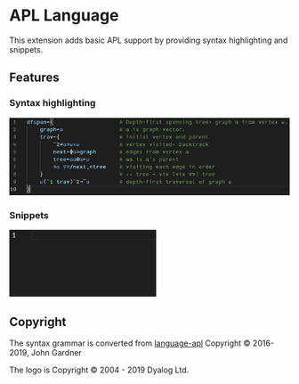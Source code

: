 # APL Language

This extension adds basic APL support by providing syntax highlighting and snippets. 

## Features

### Syntax highlighting

![syntax](images/syntax.png)

### Snippets

![snippets](images/snippets.gif)

## Copyright

The syntax grammar is converted from [language-apl](https://github.com/Alhadis/language-apl) Copyright © 2016-2019, John Gardner

The logo is Copyright © 2004 - 2019 Dyalog Ltd.